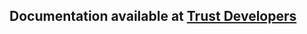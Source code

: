 ## Documentation available at [Trust Developers](https://developer.trustwallet.com/add_new_token_image)